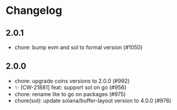 # Changelog

## 2.0.1
- chore: bump evm and sol to formal version (#1050)


## 2.0.0
- chore: upgrade coins versions to 2.0.0 (#992)
- ✨ [CW-21881] feat: support sol on go (#956)
- chore: rename lite to go on packages (#975)
- chore(sol): update solana/buffer-layout version to 4.0.0 (#976)
